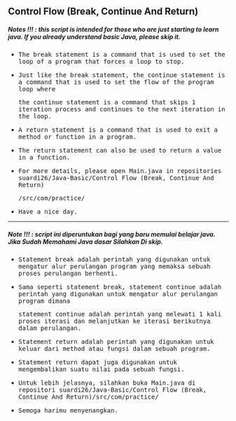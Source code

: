 ## Control Flow (Break, Continue And Return)
##### Notes !!! : this script is intended for those who are just starting to learn java. If you already understand basic Java, please skip it.

- <samp>The break statement is a command that is used to set the loop of a program that forces a loop to stop.</samp>

- <samp>Just like the break statement, the continue statement is a command that is used to set the flow of the program loop where</samp>

  <samp>the continue statement is a command that skips 1 iteration process and continues to the next iteration in the loop.</samp>
  
- <samp>A return statement is a command that is used to exit a method or function in a program.</samp>

- <samp>The return statement can also be used to return a value in a function.</samp>

- <samp>For more details, please open Main.java in repositories suardi26/Java-Basic/Control Flow (Break, Continue And Return)</samp>
 
  <samp>/src/com/practice/</samp>

- <samp>Have a nice day.</samp>

---

##### Note !!! : script ini diperuntukan bagi yang baru memulai belajar java. Jika Sudah Memahami Java dasar Silahkan Di skip.

- <samp>Statement break adalah perintah yang digunakan untuk mengatur alur perulangan program yang memaksa sebuah proses perulangan berhenti.</samp>

- <samp>Sama seperti statement break, statement continue adalah perintah yang digunakan untuk mengatur alur perulangan program dimana</samp>

  <samp>statement continue adalah perintah yang melewati 1 kali proses iterasi dan melanjutkan ke iterasi berikutnya dalam perulangan.</samp>
  
- <samp>Statement return adalah perintah yang digunakan untuk keluar dari method atau fungsi dalam sebuah program.</samp>

- <samp>Statement return dapat juga digunakan untuk mengembalikan suatu nilai pada sebuah fungsi.</samp>

- <samp>Untuk lebih jelasnya, silahkan buka Main.java di repositori suardi26/Java-Basic/Control Flow (Break, Continue And Return)/src/com/practice/</samp>

- <samp>Semoga harimu menyenangkan.</samp>

